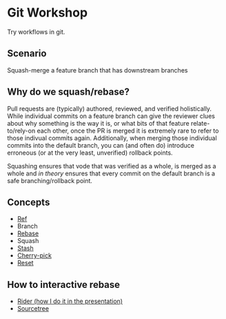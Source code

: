 # Git Workshop

Try workflows in git.

## Scenario

Squash-merge a feature branch that has downstream branches

## Why do we squash/rebase?

Pull requests are (typically) authored, reviewed, and verified holistically. While individual commits on a feature branch can give the reviewer clues about why something is the way it is, or what bits of that feature relate-to/rely-on each other, once the PR is merged it is extremely rare to refer to those indivual commits again. Additionally, when merging those individual commits into the default branch, you can (and often do) introduce erroneous (or at the very least, unverified) rollback points.

Squashing ensures that vode that was verified as a whole, is merged as a whole and _in theory_ ensures that every commit on the default branch is a safe branching/rollback point.

## Concepts

- [Ref](https://www.atlassian.com/git/tutorials/refs-and-the-reflog)
- Branch
- [Rebase](https://www.atlassian.com/git/tutorials/rewriting-history/git-rebase)
- Squash
- [Stash](https://www.atlassian.com/git/tutorials/saving-changes/git-stash)
- [Cherry-pick](https://www.atlassian.com/git/tutorials/cherry-pick)
- [Reset](https://www.atlassian.com/git/tutorials/undoing-changes/git-reset)

## How to interactive rebase

- [Rider (how I do it in the presentation)](https://www.jetbrains.com/help/rider/Edit_project_history.html#interactive-rebase-onto-branch)
- [Sourcetree](https://www.atlassian.com/blog/sourcetree/interactive-rebase-sourcetree)
